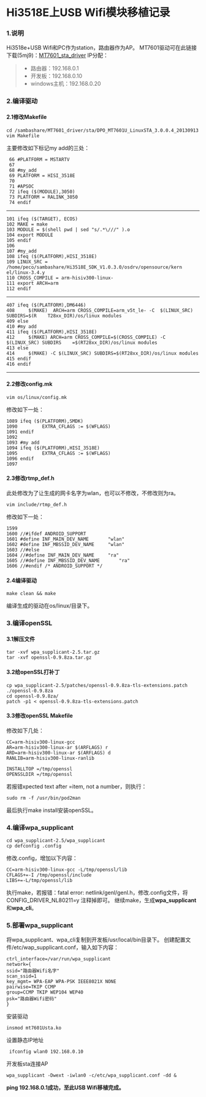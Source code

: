 ﻿# Hi3518E上USB Wifi模块移植记录

### 1.说明
Hi3518e+USB Wifi和PC作为station，路由器作为AP。
MT7601驱动可在此链接下载(5mj9)：[MT7601_sta_driver](https://pan.baidu.com/s/122kbybDR22zVRD_lui37ig)
IP分配：
>* 路由器：192.168.0.1
>* 开发板：192.168.0.10
>* windows主机：192.168.0.20

### 2.编译驱动
#### 2.1修改Makefile
```shell
cd /sambashare/MT7601_driver/sta/DPO_MT7601U_LinuxSTA_3.0.0.4_20130913
vim Makefile 
```
主要修改如下标记my add的三处：

```shell
 66 #PLATFORM = MSTARTV
 67 
 68 #my_add
 69 PLATFORM = HISI_3518E
 70 
 71 #APSOC
 72 ifeq ($(MODULE),3050)
 73 PLATFORM = RALINK_3050
 74 endif
 ```
 --------------------
 ```shell
 101 ifeq ($(TARGET), ECOS)
102 MAKE = make
103 MODULE = $(shell pwd | sed "s/.*\///" ).o
104 export MODULE
105 endif
106 
107 #my_add
108 ifeq ($(PLATFORM),HISI_3518E)
109 LINUX_SRC = /home/peco/sambashare/Hi3518E_SDK_V1.0.3.0/osdrv/opensource/kern    el/linux-3.4.y
110 CROSS_COMPILE = arm-hisiv300-linux-
111 export ARCH=arm
112 endif

```
--------------------
```shell
407 ifeq ($(PLATFORM),DM6446)
408     $(MAKE)  ARCH=arm CROSS_COMPILE=arm_v5t_le- -C  $(LINUX_SRC) SUBDIRS=$(R    T28xx_DIR)/os/linux modules
409 else
410 #my add
411 ifeq ($(PLATFORM),HISI_3518E)
412     $(MAKE) ARCH=arm CROSS_COMPILE=$(CROSS_COMPILE) -C  $(LINUX_SRC) SUBDIRS    =$(RT28xx_DIR)/os/linux modules
413 else
414     $(MAKE) -C $(LINUX_SRC) SUBDIRS=$(RT28xx_DIR)/os/linux modules
415 endif
416 endif
```
--------------------------------------------

#### 2.2修改config.mk
```shell
vim os/linux/config.mk
```
修改如下一处：
```shell
1089 ifeq ($(PLATFORM),SMDK)
1090         EXTRA_CFLAGS := $(WFLAGS)
1091 endif
1092 
1093 #my add
1094 ifeq ($(PLATFORM),HISI_3518E)
1095         EXTRA_CFLAGS := $(WFLAGS)
1096 endif
1097 
```
#### 2.3修改rtmp_def.h 
此处修改为了让生成的网卡名字为wlan，也可以不修改，不修改则为ra。
```shell
vim include/rtmp_def.h 
```
修改如下一处：
```shell
1599 
1600 //#ifdef ANDROID_SUPPORT
1601 #define INF_MAIN_DEV_NAME       "wlan"
1602 #define INF_MBSSID_DEV_NAME     "wlan"
1603 //#else
1604 //#define INF_MAIN_DEV_NAME     "ra"
1605 //#define INF_MBSSID_DEV_NAME       "ra"
1606 //#endif /* ANDROID_SUPPORT */
```

#### 2.4编译驱动
```shell
make clean && make
```
编译生成的驱动在os/linux/目录下。

### 3.编译openSSL
#### 3.1解压文件
```shell
tar -xvf wpa_supplicant-2.5.tar.gz 
tar -xvf openssl-0.9.8za.tar.gz 
```
#### 3.2给openSSL打补丁
```shell
cp wpa_supplicant-2.5/patches/openssl-0.9.8za-tls-extensions.patch ./openssl-0.9.8za
cd openssl-0.9.8za/
patch -p1 < openssl-0.9.8za-tls-extensions.patch
```
#### 3.3修改openSSL Makefile
修改如下几处：
```shell
CC=arm-hisiv300-linux-gcc
AR=arm-hisiv300-linux-ar $(ARFLAGS) r
ARD=arm-hisiv300-linux-ar $(ARFLAGS) d
RANLIB=arm-hisiv300-linux-ranlib

INSTALLTOP =/tmp/openssl
OPENSSLDIR =/tmp/openssl
```
若报错xpected text after =item, not a number，则执行：
```shell
sudo rm -f /usr/bin/pod2man 
```
最后执行make install安装openSSL。

### 4.编译wpa_supplicant
```shell
cd wpa_supplicant-2.5/wpa_supplicant
cp defconfig .config
```
修改.config，增加以下内容：
```shell
CC=arm-hisiv300-linux-gcc -L/tmp/openssl/lib
CFLAGS+=-I /tmp/openssl/include
LIBS+=-L/tmp/openssl/lib
```
执行make，若报错：fatal error: netlink/genl/genl.h，修改.config文件，将CONFIG_DRIVER_NL80211=y 注释掉即可。
继续make，生成**wpa_supplicant**和**wpa_cli**。

### 5.部署wpa_supplicant
将wpa_supplicant、wpa_cli复制到开发板/usr/local/bin目录下。
创建配置文件/etc/wap_supplicant.conf，输入如下内容：
```shell
ctrl_interface=/var/run/wpa_supplicant
network={
ssid="路由器Wifi名字"
scan_ssid=1
key_mgmt= WPA-EAP WPA-PSK IEEE8021X NONE
pairwise=TKIP CCMP
group=CCMP TKIP WEP104 WEP40
psk="路由器Wifi密码"
}
```
 安装驱动
 ```shell
 insmod mt7601Usta.ko
```
设置静态IP地址
 ```shell
  ifconfig wlan0 192.168.0.10
   ```
开发板sta连接AP
 ```shell
wpa_supplicant -Dwext -iwlan0 -c/etc/wpa_supplicant.conf -dd &
 ```

**ping 192.168.0.1成功，至此USB Wifi移植完成。**
